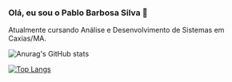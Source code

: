 ### Olá, eu sou o Pablo Barbosa Silva 🖖
Atualmente cursando Análise e Desenvolvimento de Sistemas em Caxias/MA.

![Anurag's GitHub stats](https://github-readme-stats.vercel.app/api?username=PabloPBS&show_icons=true&theme=radical)

[![Top Langs](https://github-readme-stats.vercel.app/api/top-langs/?username=PabloPBS&layout=compact)](https://github.com/anuraghazra/github-readme-stats)
